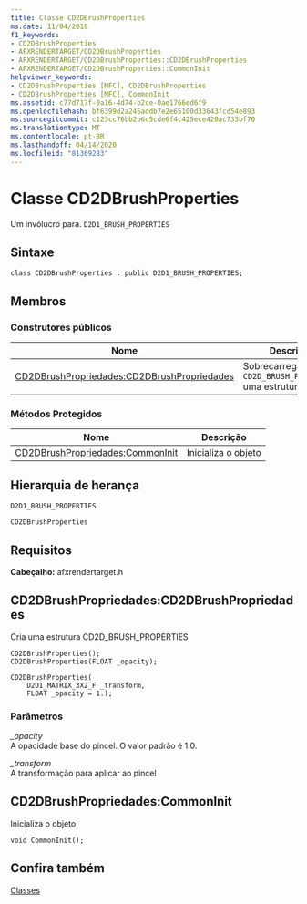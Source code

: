 ```yaml
---
title: Classe CD2DBrushProperties
ms.date: 11/04/2016
f1_keywords:
- CD2DBrushProperties
- AFXRENDERTARGET/CD2DBrushProperties
- AFXRENDERTARGET/CD2DBrushProperties::CD2DBrushProperties
- AFXRENDERTARGET/CD2DBrushProperties::CommonInit
helpviewer_keywords:
- CD2DBrushProperties [MFC], CD2DBrushProperties
- CD2DBrushProperties [MFC], CommonInit
ms.assetid: c77d717f-0a16-4d74-b2ce-0ae1766ed6f9
ms.openlocfilehash: bf6399d2a245addb7e2e65100d33643fcd54e893
ms.sourcegitcommit: c123cc76bb2b6c5cde6f4c425ece420ac733bf70
ms.translationtype: MT
ms.contentlocale: pt-BR
ms.lasthandoff: 04/14/2020
ms.locfileid: "81369283"
---
```

# <a name="cd2dbrushproperties-class"></a>Classe CD2DBrushProperties

Um invólucro para. `D2D1_BRUSH_PROPERTIES`

## <a name="syntax"></a>Sintaxe

```
class CD2DBrushProperties : public D2D1_BRUSH_PROPERTIES;
```

## <a name="members"></a>Membros

### <a name="public-constructors"></a>Construtores públicos

|Nome|Descrição|
|----------|-----------------|
|[CD2DBrushPropriedades:CD2DBrushPropriedades](#cd2dbrushproperties)|Sobrecarregado. Cria `CD2D_BRUSH_PROPERTIES` uma estrutura|

### <a name="protected-methods"></a>Métodos Protegidos

|Nome|Descrição|
|----------|-----------------|
|[CD2DBrushPropriedades:CommonInit](#commoninit)|Inicializa o objeto|

## <a name="inheritance-hierarchy"></a>Hierarquia de herança

`D2D1_BRUSH_PROPERTIES`

`CD2DBrushProperties`

## <a name="requirements"></a>Requisitos

**Cabeçalho:** afxrendertarget.h

## <a name="cd2dbrushpropertiescd2dbrushproperties"></a><a name="cd2dbrushproperties"></a>CD2DBrushPropriedades:CD2DBrushPropriedades

Cria uma estrutura CD2D_BRUSH_PROPERTIES

```
CD2DBrushProperties();
CD2DBrushProperties(FLOAT _opacity);

CD2DBrushProperties(
    D2D1_MATRIX_3X2_F _transform,
    FLOAT _opacity = 1.);
```

### <a name="parameters"></a>Parâmetros

*_opacity*<br/>
A opacidade base do pincel. O valor padrão é 1.0.

*_transform*<br/>
A transformação para aplicar ao pincel

## <a name="cd2dbrushpropertiescommoninit"></a><a name="commoninit"></a>CD2DBrushPropriedades:CommonInit

Inicializa o objeto

```
void CommonInit();
```

## <a name="see-also"></a>Confira também

[Classes](../../mfc/reference/mfc-classes.md)
